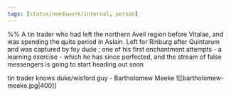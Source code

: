 ```yaml
---
tags: [status/needswork/internal, person]
---
```


%% A tin trader who had left the northern Aveil region before Vitalae, and was spending the quite period in Aslain. Left for Rinburg after Quintarum and was captured by fey dude ; one of his first enchantment attempts - a learning exercise - which he has since perfected, and the stream of false messengers is going to start heading out soon

tin trader knows duke/wisford guy - Bartholomew Meeke
![[bartholomew-meeke.jpg|400]]
